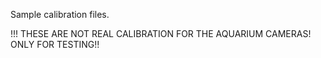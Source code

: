 Sample calibration files.

!!! THESE ARE NOT REAL CALIBRATION FOR THE AQUARIUM CAMERAS!  ONLY FOR TESTING!!
